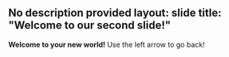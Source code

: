 No description provided
layout: slide
title: "Welcome to our second slide!"
---
**Welcome to your new world!**
Use the left arrow to go back!
